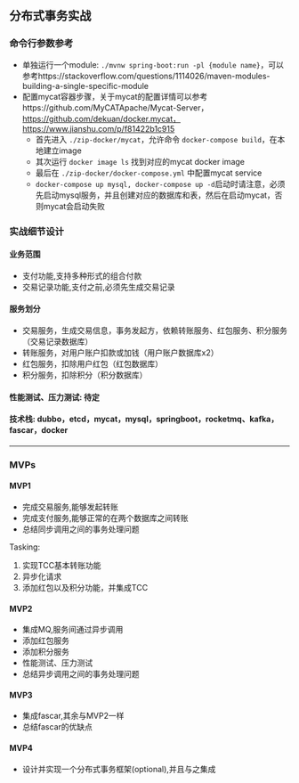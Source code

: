 ## 分布式事务实战

### 命令行参数参考

* 单独运行一个module: ```./mvnw spring-boot:run -pl {module name}```，可以参考https://stackoverflow.com/questions/1114026/maven-modules-building-a-single-specific-module
* 配置mycat容器步骤，关于mycat的配置详情可以参考https://github.com/MyCATApache/Mycat-Server，https://github.com/dekuan/docker.mycat， https://www.jianshu.com/p/f81422b1c915
    * 首先进入 ```./zip-docker/mycat```，允许命令 ```docker-compose build```，在本地建立image
    * 其次运行 ```docker image ls``` 找到对应的mycat docker image
    * 最后在 ```./zip-docker/docker-compose.yml``` 中配置mycat service
    * ```docker-compose up mysql, docker-compose up -d```启动时请注意，必须先启动mysql服务，并且创建对应的数据库和表，然后在启动mycat，否则mycat会启动失败

### 实战细节设计

#### 业务范围

* 支付功能,支持多种形式的组合付款
* 交易记录功能,支付之前,必须先生成交易记录

#### 服务划分

* 交易服务，生成交易信息，事务发起方，依赖转账服务、红包服务、积分服务（交易记录数据库）
* 转账服务，对用户账户扣款或加钱（用户账户数据库x2）
* 红包服务，扣除用户红包（红包数据库）
* 积分服务，扣除积分（积分数据库）

#### 性能测试、压力测试: 待定

#### 技术栈: dubbo，etcd，mycat，mysql，springboot，rocketmq、kafka，fascar，docker

-----------

### MVPs

#### MVP1

* 完成交易服务,能够发起转账
* 完成支付服务,能够正常的在两个数据库之间转账
* 总结同步调用之间的事务处理问题

Tasking:
1. 实现TCC基本转账功能
2. 异步化请求
3. 添加红包以及积分功能，并集成TCC

#### MVP2

* 集成MQ,服务间通过异步调用
* 添加红包服务
* 添加积分服务
* 性能测试、压力测试
* 总结异步调用之间的事务处理问题

#### MVP3

* 集成fascar,其余与MVP2一样
* 总结fascar的优缺点

#### MVP4

* 设计并实现一个分布式事务框架(optional),并且与之集成
